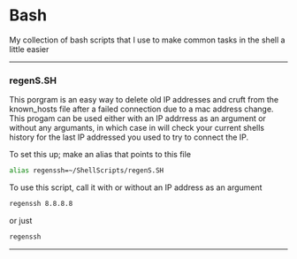 Bash
====

My collection of bash scripts that I use to make common tasks in the shell a little easier

----------------
### regenS.SH
This porgram is an easy way to delete old IP addresses and cruft from the known_hosts file after a failed connection due to a mac address change. This progam can be used either with an IP addrress as an argument or without any argumants, in which case in will check your current shells history for the last IP addressed you used to try to connect the IP.   

To set this up; make an alias that points to this file
```bash
alias regenssh=~/ShellScripts/regenS.SH
```
To use this script, call it with or without an IP address as an argument 
```bash
regenssh 8.8.8.8
```
or just
```bash
regenssh
```
----------------
